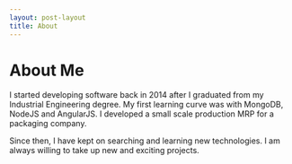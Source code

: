 ```yaml
---
layout: post-layout
title: About
---
```


# About Me

I started developing software back in 2014 after I graduated from my Industrial Engineering degree. My first learning curve was with MongoDB, NodeJS and AngularJS. I developed a small scale production MRP for a packaging company.

Since then, I have kept on searching and learning new technologies. I am always willing to take up new and exciting projects. 
